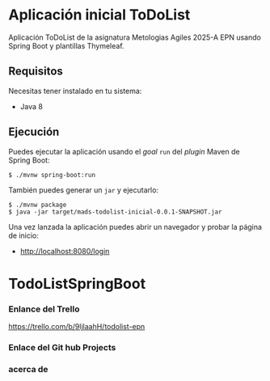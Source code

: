 # Aplicación inicial ToDoList

Aplicación ToDoList de la asignatura Metologias Agiles 2025-A EPN usando Spring Boot y plantillas Thymeleaf.

## Requisitos

Necesitas tener instalado en tu sistema:

- Java 8

## Ejecución

Puedes ejecutar la aplicación usando el _goal_ `run` del _plugin_ Maven
de Spring Boot:

```
$ ./mvnw spring-boot:run
```

También puedes generar un `jar` y ejecutarlo:

```
$ ./mvnw package
$ java -jar target/mads-todolist-inicial-0.0.1-SNAPSHOT.jar
```

Una vez lanzada la aplicación puedes abrir un navegador y probar la página de inicio:

- [http://localhost:8080/login](http://localhost:8080/login)

# TodoListSpringBoot

### Enlance del Trello

https://trello.com/b/9ljlaahH/todolist-epn

### Enlace del Git hub Projects

### acerca de
